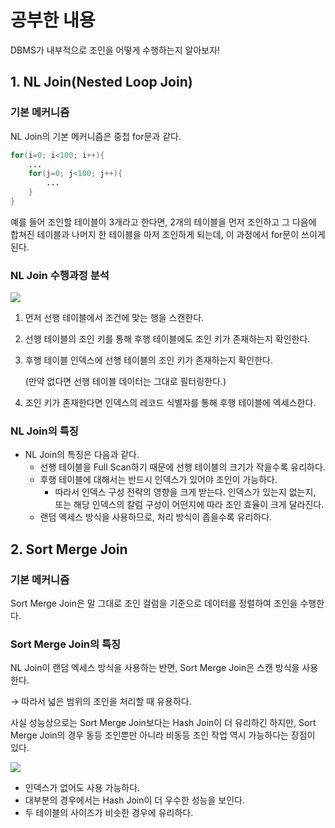 # 공부한 내용

DBMS가 내부적으로 조인을 어떻게 수행하는지 알아보자!

## 1. NL Join(Nested Loop Join)

### 기본 메커니즘

NL Join의 기본 메커니즘은 중첩 for문과 같다.

```java
for(i=0; i<100; i++){ 
	...
	for(j=0; j<100; j++){ 
		... 
	} 
}
```

예를 들어 조인할 테이블이 3개라고 한다면, 2개의 테이블을 먼저 조인하고 그 다음에 합쳐진 테이블과 나머지 한 테이블을 마저 조인하게 되는데, 이 과정에서 for문이 쓰이게 된다.

### NL Join 수행과정 분석

![](https://velog.velcdn.com/images/eunhye_/post/098b3246-35f0-4e46-9b9c-71094e41f38e/image.png)

1. 먼저 선행 테이블에서 조건에 맞는 행을 스캔한다.
2. 선행 테이블의 조인 키를 통해 후행 테이블에도 조인 키가 존재하는지 확인한다.
3. 후행 테이블 인덱스에 선행 테이블의 조인 키가 존재하는지 확인한다.

   (만약 없다면 선행 테이블 데이터는 그대로 필터링한다.)

4. 조인 키가 존재한다면 인덱스의 레코드 식별자를 통해 후행 테이블에 엑세스한다.

### NL Join의 특징

- NL Join의 특징은 다음과 같다.
    - 선행 테이블을 Full Scan하기 때문에 선행 테이블의 크기가 작을수록 유리하다.
    - 후행 테이블에 대해서는 반드시 인덱스가 있어야 조인이 가능하다.
        - 따라서 인덱스 구성 전략의 영향을 크게 받는다. 인덱스가 있는지 없는지, 또는 해당 인덱스의 칼럼 구성이 어떤지에 따라 조인 효율이 크게 달라진다.
    - 랜덤 엑세스 방식을 사용하므로, 처리 방식이 좁을수록 유리하다.

## 2. Sort Merge Join

### 기본 메커니즘

Sort Merge Join은 말 그대로 조인 컬럼을 기준으로 데이터를 정렬하여 조인을 수행한다.

### Sort Merge Join의 특징

NL Join이 랜덤 엑세스 방식을 사용하는 반면, Sort Merge Join은 스캔 방식을 사용한다.

→ 따라서 넓은 범위의 조인을 처리할 때 유용하다.

사실 성능상으로는 Sort Merge Join보다는 Hash Join이 더 유리하긴 하지만, Sort Merge Join의 경우 동등 조인뿐만 아니라 비동등 조인 작업 역시 가능하다는 장점이 있다.

![](https://velog.velcdn.com/images/eunhye_/post/60b80d9f-e301-4943-9ca8-a8b37a89a93a/image.png)

- 인덱스가 없어도 사용 가능하다.
- 대부분의 경우에서는 Hash Join이 더 우수한 성능을 보인다.
- 두 테이블의 사이즈가 비슷한 경우에 유리하다.

















